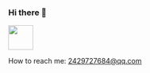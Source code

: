 ### Hi there 👋

<img src="https://media2.giphy.com/media/aNFT7eG2rIKK715uLk/giphy.gif?cid=ecf05e47euu1s033oqdt0xe1iuuyo30ur32iwgefsx9w5sth&rid=giphy.gif&ct=g" height="50px" width="50px"></img>

How to reach me: 2429727684@qq.com
<!--
**LXPWing/LXPWing** is a ✨ _special_ ✨ repository because its `README.md` (this file) appears on your GitHub profile.

Here are some ideas to get you started:

- 🔭 I’m currently working on ...
- 🌱 I’m currently learning ...
- 👯 I’m looking to collaborate on ...
- 🤔 I’m looking for help with ...
- 💬 Ask me about ...
- 📫 How to reach me: ...
- 😄 Pronouns: ...
- ⚡ Fun fact: ...
-->
